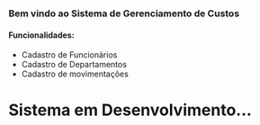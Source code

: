 <h3>Bem vindo ao Sistema de Gerenciamento de Custos</h3>

<h4>Funcionalidades:</h4>
<ul>
	<li>Cadastro de Funcionários</li>
	<li>Cadastro de Departamentos</li>
	<li>Cadastro de movimentações</li>
</ul>

<h1>Sistema em Desenvolvimento...</h1>
